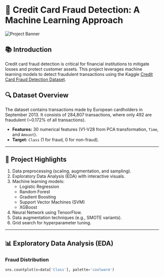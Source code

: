 # 🚀 Credit Card Fraud Detection: A Machine Learning Approach

![Project Banner](https://via.placeholder.com/1200x300.png?text=Credit+Card+Fraud+Detection+%F0%9F%94%92)

## 📚 Introduction
Credit card fraud detection is critical for financial institutions to mitigate losses and protect customer assets. This project leverages machine learning models to detect fraudulent transactions using the Kaggle [Credit Card Fraud Detection Dataset](https://www.kaggle.com/mlg-ulb/creditcardfraud).

## 🔍 Dataset Overview
The dataset contains transactions made by European cardholders in September 2013. It consists of 284,807 transactions, where only 492 are fraudulent (~0.172% of all transactions).

- **Features:** 30 numerical features (V1-V28 from PCA transformation, `Time`, and `Amount`).
- **Target:** `Class` (1 for fraud, 0 for non-fraud).

---

## 🎯 Project Highlights
1. Data preprocessing (scaling, augmentation, and sampling).
2. Exploratory Data Analysis (EDA) with interactive visuals.
3. Machine learning models:
   - Logistic Regression
   - Random Forest
   - Gradient Boosting
   - Support Vector Machines (SVM)
   - XGBoost
4. Neural Network using TensorFlow.
5. Data augmentation techniques (e.g., SMOTE variants).
6. Grid search for hyperparameter tuning.

---

## 📊 Exploratory Data Analysis (EDA)

### Fraud Distribution
```python
sns.countplot(x=data['Class'], palette='coolwarm')
